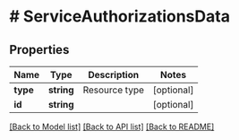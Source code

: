 # # ServiceAuthorizationsData

## Properties

Name | Type | Description | Notes
------------ | ------------- | ------------- | -------------
**type** | **string** | Resource type | [optional]
**id** | **string** |  | [optional]

[[Back to Model list]](../../README.md#models) [[Back to API list]](../../README.md#endpoints) [[Back to README]](../../README.md)

